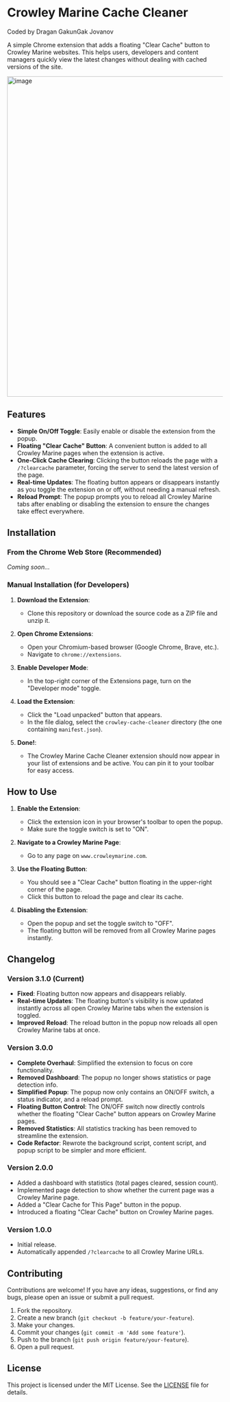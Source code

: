 # Crowley Marine Cache Cleaner

Coded by Dragan GakunGak Jovanov 

A simple Chrome extension that adds a floating "Clear Cache" button to Crowley Marine websites. This helps users, developers and content managers quickly view the latest changes without dealing with cached versions of the site.

<img width="1395" height="748" alt="image" src="https://github.com/user-attachments/assets/4f85689f-d98b-4fc0-a8b3-ade581bbe42e" />


## Features

- **Simple On/Off Toggle**: Easily enable or disable the extension from the popup.
- **Floating "Clear Cache" Button**: A convenient button is added to all Crowley Marine pages when the extension is active.
- **One-Click Cache Clearing**: Clicking the button reloads the page with a `/?clearcache` parameter, forcing the server to send the latest version of the page.
- **Real-time Updates**: The floating button appears or disappears instantly as you toggle the extension on or off, without needing a manual refresh.
- **Reload Prompt**: The popup prompts you to reload all Crowley Marine tabs after enabling or disabling the extension to ensure the changes take effect everywhere.

## Installation

### From the Chrome Web Store (Recommended)

*Coming soon...*

### Manual Installation (for Developers)

1.  **Download the Extension**:
    *   Clone this repository or download the source code as a ZIP file and unzip it.

2.  **Open Chrome Extensions**:
    *   Open your Chromium-based browser (Google Chrome, Brave, etc.).
    *   Navigate to `chrome://extensions`.

3.  **Enable Developer Mode**:
    *   In the top-right corner of the Extensions page, turn on the "Developer mode" toggle.

4.  **Load the Extension**:
    *   Click the "Load unpacked" button that appears.
    *   In the file dialog, select the `crowley-cache-cleaner` directory (the one containing `manifest.json`).

5.  **Done!**:
    *   The Crowley Marine Cache Cleaner extension should now appear in your list of extensions and be active. You can pin it to your toolbar for easy access.

## How to Use

1.  **Enable the Extension**:
    *   Click the extension icon in your browser's toolbar to open the popup.
    *   Make sure the toggle switch is set to "ON".

2.  **Navigate to a Crowley Marine Page**:
    *   Go to any page on `www.crowleymarine.com`.

3.  **Use the Floating Button**:
    *   You should see a "Clear Cache" button floating in the upper-right corner of the page.
    *   Click this button to reload the page and clear its cache.

4.  **Disabling the Extension**:
    *   Open the popup and set the toggle switch to "OFF".
    *   The floating button will be removed from all Crowley Marine pages instantly.

## Changelog

### Version 3.1.0 (Current)
- **Fixed**: Floating button now appears and disappears reliably.
- **Real-time Updates**: The floating button's visibility is now updated instantly across all open Crowley Marine tabs when the extension is toggled.
- **Improved Reload**: The reload button in the popup now reloads all open Crowley Marine tabs at once.

### Version 3.0.0
- **Complete Overhaul**: Simplified the extension to focus on core functionality.
- **Removed Dashboard**: The popup no longer shows statistics or page detection info.
- **Simplified Popup**: The popup now only contains an ON/OFF switch, a status indicator, and a reload prompt.
- **Floating Button Control**: The ON/OFF switch now directly controls whether the floating "Clear Cache" button appears on Crowley Marine pages.
- **Removed Statistics**: All statistics tracking has been removed to streamline the extension.
- **Code Refactor**: Rewrote the background script, content script, and popup script to be simpler and more efficient.

### Version 2.0.0
- Added a dashboard with statistics (total pages cleared, session count).
- Implemented page detection to show whether the current page was a Crowley Marine page.
- Added a "Clear Cache for This Page" button in the popup.
- Introduced a floating "Clear Cache" button on Crowley Marine pages.

### Version 1.0.0
- Initial release.
- Automatically appended `/?clearcache` to all Crowley Marine URLs.

## Contributing

Contributions are welcome! If you have any ideas, suggestions, or find any bugs, please open an issue or submit a pull request.

1.  Fork the repository.
2.  Create a new branch (`git checkout -b feature/your-feature`).
3.  Make your changes.
4.  Commit your changes (`git commit -m 'Add some feature'`).
5.  Push to the branch (`git push origin feature/your-feature`).
6.  Open a pull request.

## License

This project is licensed under the MIT License. See the [LICENSE](LICENSE) file for details.
